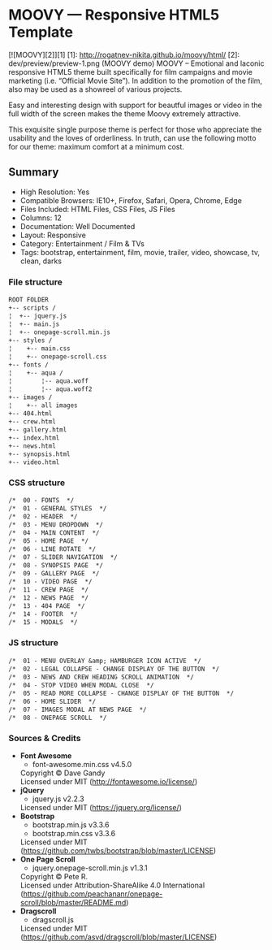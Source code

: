 # MOOVY — Responsive HTML5 Template
[![MOOVY][2]][1]
  [1]: http://rogatnev-nikita.github.io/moovy/html/
  [2]: dev/preview/preview-1.png (MOOVY demo)
MOOVY – Emotional and laconic responsive HTML5 theme built specifically for film campaigns and movie marketing (i.e. “Official Movie Site”). In addition to the promotion of the film, also may be used as a showreel of various projects.

Easy and interesting design with support for beautful images or video in the full width of the screen makes the theme Moovy extremely attractive.

This exquisite single purpose theme is perfect for those who appreciate the usability and the loves of orderliness. In truth, can use the following motto for our theme: maximum comfort at a minimum cost.

## Summary
<ul>
  <li>High Resolution: Yes</li>
  <li>Compatible Browsers: IE10+, Firefox, Safari, Opera, Chrome, Edge</li>
  <li>Files Included: HTML Files, CSS Files, JS Files</li>
  <li>Columns: 12</li>
  <li>Documentation: Well Documented</li>
  <li>Layout: Responsive</li>
  <li>Category: Entertainment / Film & TVs</li>
  <li>Tags: bootstrap, entertainment, film, movie, trailer, video, showcase, tv, clean, darks</li>
</ul>

### File structure
    ROOT FOLDER
    +-- scripts /
    ¦  +-- jquery.js
    ¦  +-- main.js
    ¦  +-- onepage-scroll.min.js
    +-- styles /
    ¦    +-- main.css
    ¦    +-- onepage-scroll.css
    +-- fonts /
    ¦    +-- aqua /
    ¦        ¦-- aqua.woff
    ¦        ¦-- aqua.woff2
    +-- images /
    ¦    +-- all images
    +-- 404.html
    +-- crew.html
    +-- gallery.html
    +-- index.html
    +-- news.html
    +-- synopsis.html
    +-- video.html

### CSS structure
    /*  00 - FONTS  */
    /*  01 - GENERAL STYLES  */
    /*  02 - HEADER  */
    /*  03 - MENU DROPDOWN  */
    /*  04 - MAIN CONTENT  */
    /*  05 - HOME PAGE  */
    /*  06 - LINE ROTATE  */
    /*  07 - SLIDER NAVIGATION  */
    /*  08 - SYNOPSIS PAGE  */
    /*  09 - GALLERY PAGE  */
    /*  10 - VIDEO PAGE  */
    /*  11 - CREW PAGE  */
    /*  12 - NEWS PAGE  */
    /*  13 - 404 PAGE  */
    /*  14 - FOOTER  */
    /*  15 - MODALS  */

### JS structure
    /*  01 - MENU OVERLAY &amp; HAMBURGER ICON ACTIVE  */
    /*  02 - LEGAL COLLAPSE - CHANGE DISPLAY OF THE BUTTON  */
    /*  03 - NEWS AND CREW HEADING SCROLL ANIMATION  */
    /*  04 - STOP VIDEO WHEN MODAL CLOSE  */
    /*  05 - READ MORE COLLAPSE - CHANGE DISPLAY OF THE BUTTON  */
    /*  06 - HOME SLIDER  */
    /*  07 - IMAGES MODAL AT NEWS PAGE  */
    /*  08 - ONEPAGE SCROLL  */

### Sources & Credits
<ul>
  <li>
    <strong>Font Awesome</strong>
    <ul>
      <li>font-awesome.min.css v4.5.0
    </ul>
    Copyright © Dave Gandy
    <br>Licensed under MIT (<a href="http://fontawesome.io/license/" target="_blank">http://fontawesome.io/license/</a>)
  </li>
  <li>
    <strong>jQuery</strong>
    <ul>
      <li>jquery.js v2.2.3
    </ul>
    Licensed under MIT (<a href="https://jquery.org/license/" target="_blank">https://jquery.org/license/</a>)
  </li>
  <li>
    <strong>Bootstrap</strong>
    <ul>
      <li>bootstrap.min.js v3.3.6
      <li>bootstrap.min.css v3.3.6
    </ul>
    Licensed under MIT (<a href="https://github.com/twbs/bootstrap/blob/master/LICENSE" target="_blank">https://github.com/twbs/bootstrap/blob/master/LICENSE</a>)
  </li>
  <li>
    <strong>One Page Scroll</strong>
    <ul>
      <li>jquery.onepage-scroll.min.js v1.3.1
    </ul>
    Copyright © Pete R.
    <br>Licensed under Attribution-ShareAlike 4.0 International (<a href="https://github.com/peachananr/onepage-scroll/blob/master/README.md" target="_blank">https://github.com/peachananr/onepage-scroll/blob/master/README.md</a>)
  </li>
    <li>
    <strong>Dragscroll</strong>
    <ul>
      <li>dragscroll.js
    </ul>
    Licensed under MIT (<a href="https://github.com/asvd/dragscroll/blob/master/LICENSE" target="_blank">https://github.com/asvd/dragscroll/blob/master/LICENSE</a>)
  </li>
</ul>
